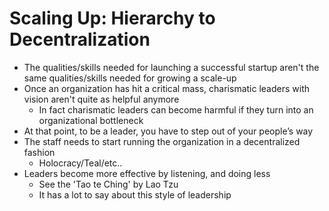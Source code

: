 # Scaling Up: Hierarchy to Decentralization

* The qualities/skills needed for launching a successful startup aren't the same qualities/skills needed for growing a scale-up
* Once an organization has hit a critical mass, charismatic leaders with vision aren't quite as helpful anymore
  * In fact charismatic leaders can become harmful if they turn into an organizational bottleneck
* At that point, to be a leader, you have to step out of your people’s way
* The staff needs to start running the organization in a decentralized fashion
  * Holocracy/Teal/etc..
* Leaders become more effective by listening, and doing less
  * See the 'Tao te Ching' by Lao Tzu
  * It has a lot to say about this style of leadership


